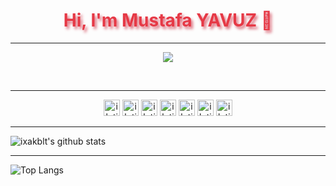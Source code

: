 
<h1 align="center" style="color:#e63946;text-shadow: 3px 4px 4px rgba(205, 50, 70, 0.7);">Hi, I'm Mustafa YAVUZ 👋</h1>

---

<div align="center">
<p align="center">
  <img src="https://raw.githubusercontent.com/ixakblt/ixakblt/main/Atam.gif"/>
</p>
<br />
</div>

---

<div align="center">
  
  <a target="_blank" href="https://instagram.com/muso_yavuz"><img alt="iletisim | Instagram" width="26px" src="https://www.flaticon.com/svg/static/icons/svg/1384/1384015.svg"></a>
  <a target="_blank" href="https://discord.com/widget?id=699824201497968800&theme=dark"><img alt="iletisim | Discord Server | Walker 835#3864" width="26px" src="https://cdn.jsdelivr.net/npm/simple-icons@v3/icons/discord.svg"></a>
  <a target="_blank" href="https://www.t.me/walker"><img  alt="iletisim | Telegram" width="26px" src="https://www.flaticon.com/svg/static/icons/svg/2111/2111708.svg"></a>
  <a target="_blank" href="#"><img alt="iletisim | Sites" width="26px" src="https://www.flaticon.com/svg/static/icons/svg/1231/1231223.svg"></a>
  <a target="_blank" href="https://Youtube.com/"><img  alt="iletisim | YouTube" width="26px" src="https://www.flaticon.com/svg/static/icons/svg/1384/1384012.svg"></a>
  <a target="_blank" href="https://Twitch.com/"><img alt="iletisim | Twitch" width="26px" src="https://www.flaticon.com/svg/static/icons/svg/2111/2111727.svg"></a>
  <a href="https://www.linkedin.com/in/mstkyvz/" target="_blank"><img alt="iletisim | Linkedin" width="26px" src="https://www.flaticon.com/svg/static/icons/svg/1384/1384014.svg"></a>
</div>

---

![ixakblt's github stats](https://github-readme-stats.vercel.app/api?username=mstkyvz&show_icons=true)

---

![Top Langs](https://github-readme-stats.vercel.app/api/top-langs/?username=mstkyvz&langs_count=10&hide=vim%20script)


